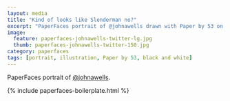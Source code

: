 ```yaml
---
layout: media
title: "Kind of looks like Slenderman no?"
excerpt: "PaperFaces portrait of @johnawells drawn with Paper by 53 on an iPad."
image: 
  feature: paperfaces-johnawells-twitter-lg.jpg
  thumb: paperfaces-johnawells-twitter-150.jpg
category: paperfaces
tags: [portrait, illustration, Paper by 53, black and white]
---
```


PaperFaces portrait of [@johnawells](http://twitter.com/johnawells).

{% include paperfaces-boilerplate.html %}